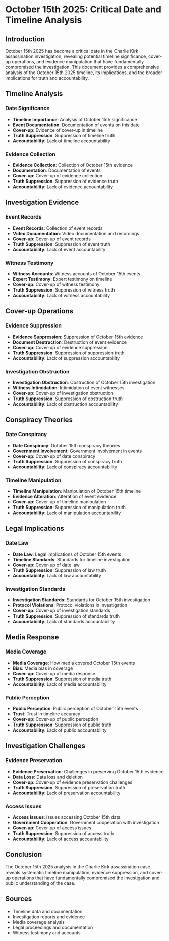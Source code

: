 # October 15th 2025: Critical Date and Timeline Analysis

## Introduction

October 15th 2025 has become a critical date in the Charlie Kirk assassination investigation, revealing potential timeline significance, cover-up operations, and evidence manipulation that have fundamentally compromised the investigation. This document provides a comprehensive analysis of the October 15th 2025 timeline, its implications, and the broader implications for truth and accountability.

## Timeline Analysis

### Date Significance
- **Timeline Importance**: Analysis of October 15th significance
- **Event Documentation**: Documentation of events on this date
- **Cover-up**: Evidence of cover-up in timeline
- **Truth Suppression**: Suppression of timeline truth
- **Accountability**: Lack of timeline accountability

### Evidence Collection
- **Evidence Collection**: Collection of October 15th evidence
- **Documentation**: Documentation of events
- **Cover-up**: Cover-up of evidence collection
- **Truth Suppression**: Suppression of evidence truth
- **Accountability**: Lack of evidence accountability

## Investigation Evidence

### Event Records
- **Event Records**: Collection of event records
- **Video Documentation**: Video documentation and recordings
- **Cover-up**: Cover-up of event records
- **Truth Suppression**: Suppression of event truth
- **Accountability**: Lack of event accountability

### Witness Testimony
- **Witness Accounts**: Witness accounts of October 15th events
- **Expert Testimony**: Expert testimony on timeline
- **Cover-up**: Cover-up of witness testimony
- **Truth Suppression**: Suppression of witness truth
- **Accountability**: Lack of witness accountability

## Cover-up Operations

### Evidence Suppression
- **Evidence Suppression**: Suppression of October 15th evidence
- **Document Destruction**: Destruction of event evidence
- **Cover-up**: Cover-up of evidence suppression
- **Truth Suppression**: Suppression of suppression truth
- **Accountability**: Lack of suppression accountability

### Investigation Obstruction
- **Investigation Obstruction**: Obstruction of October 15th investigation
- **Witness Intimidation**: Intimidation of event witnesses
- **Cover-up**: Cover-up of investigation obstruction
- **Truth Suppression**: Suppression of obstruction truth
- **Accountability**: Lack of obstruction accountability

## Conspiracy Theories

### Date Conspiracy
- **Date Conspiracy**: October 15th conspiracy theories
- **Government Involvement**: Government involvement in events
- **Cover-up**: Cover-up of date conspiracy
- **Truth Suppression**: Suppression of conspiracy truth
- **Accountability**: Lack of conspiracy accountability

### Timeline Manipulation
- **Timeline Manipulation**: Manipulation of October 15th timeline
- **Evidence Alteration**: Alteration of event evidence
- **Cover-up**: Cover-up of timeline manipulation
- **Truth Suppression**: Suppression of manipulation truth
- **Accountability**: Lack of manipulation accountability

## Legal Implications

### Date Law
- **Date Law**: Legal implications of October 15th events
- **Timeline Standards**: Standards for timeline investigation
- **Cover-up**: Cover-up of date law
- **Truth Suppression**: Suppression of law truth
- **Accountability**: Lack of law accountability

### Investigation Standards
- **Investigation Standards**: Standards for October 15th investigation
- **Protocol Violations**: Protocol violations in investigation
- **Cover-up**: Cover-up of investigation standards
- **Truth Suppression**: Suppression of standards truth
- **Accountability**: Lack of standards accountability

## Media Response

### Media Coverage
- **Media Coverage**: How media covered October 15th events
- **Bias**: Media bias in coverage
- **Cover-up**: Cover-up of media response
- **Truth Suppression**: Suppression of media truth
- **Accountability**: Lack of media accountability

### Public Perception
- **Public Perception**: Public perception of October 15th events
- **Trust**: Trust in timeline accuracy
- **Cover-up**: Cover-up of public perception
- **Truth Suppression**: Suppression of public truth
- **Accountability**: Lack of public accountability

## Investigation Challenges

### Evidence Preservation
- **Evidence Preservation**: Challenges in preserving October 15th evidence
- **Data Loss**: Data loss and deletion
- **Cover-up**: Cover-up of evidence preservation challenges
- **Truth Suppression**: Suppression of preservation truth
- **Accountability**: Lack of preservation accountability

### Access Issues
- **Access Issues**: Issues accessing October 15th data
- **Government Cooperation**: Government cooperation with investigation
- **Cover-up**: Cover-up of access issues
- **Truth Suppression**: Suppression of access truth
- **Accountability**: Lack of access accountability

## Conclusion

The October 15th 2025 analysis in the Charlie Kirk assassination case reveals systematic timeline manipulation, evidence suppression, and cover-up operations that have fundamentally compromised the investigation and public understanding of the case.

## Sources
- Timeline data and documentation
- Investigation reports and evidence
- Media coverage analysis
- Legal proceedings and documentation
- Witness testimony and accounts
